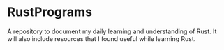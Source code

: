 # RustPrograms
A repository to document my daily learning and understanding of Rust. It will also include resources that I found useful while learning Rust. 
